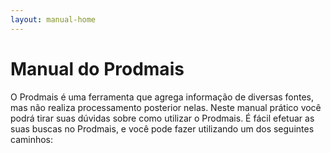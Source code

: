 ```yaml
---
layout: manual-home
---
```


# Manual do Prodmais  


O Prodmais é uma ferramenta que agrega informação de diversas fontes, mas não realiza processamento posterior nelas. Neste manual prático você podrá tirar suas dúvidas sobre como utilizar o Prodmais. É fácil efetuar as suas buscas no Prodmais, e você pode fazer utilizando um dos seguintes caminhos:


